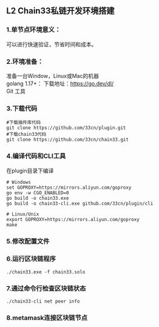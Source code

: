 ## L2 Chain33私链开发环境搭建
### 1.单节点环境意义：
可以进行快速验证，节省时间和成本。

### 2.环境准备：
准备一台Window，Linux或Mac的机器  
golang 1.17+：  下载地址：https://go.dev/dl/  
Git 工具  

### 3.下载代码
```  
#下载插件库代码
git clone https://github.com/33cn/plugin.git
#下载chain33代码
git clone https://github.com/33cn/chain33.git
```  

### 4.编译代码和CLI工具
在plugin目录下编译
```  
# Windows
set GOPROXY=https://mirrors.aliyun.com/goproxy
go env -w CGO_ENABLED=0
go build -o chain33.exe
go build -o chain33-cli.exe github.com/33cn/plugin/cli

# Linux/Unix
export GOPROXY=https://mirrors.aliyun.com/goproxy
make
```  

### 5.修改配置文件

### 6.运行区块链程序
```  
./chain33.exe -f chain33.solo
```  

### 7.通过命令行检查区块链状态
```  
./chain33-cli net peer info
```  

### 8.metamask连接区块链节点
